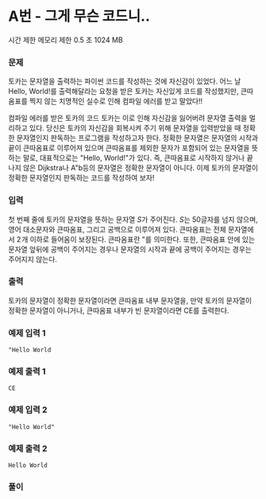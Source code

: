 # A번 - 그게 무슨 코드니..
시간 제한	메모리 제한
0.5 초	1024 MB
### 문제
토카는 문자열을 출력하는 파이썬 코드를 작성하는 것에 자신감이 있었다. 어느 날 Hello, World!를 출력해달라는 요청을 받은 토카는 자신있게 코드를 작성했지만, 큰따옴표를 찍지 않는 치명적인 실수로 인해 컴파일 에러를 받고 말았다!!


컴파일 에러를 받은 토카의 코드
토카는 이로 인해 자신감을 잃어버려 문자열 출력을 멀리하고 있다. 당신은 토카의 자신감을 회복시켜 주기 위해 문자열을 입력받았을 때 정확한 문자열인지 판독하는 프로그램을 작성하고자 한다. 정확한 문자열은 문자열의 시작과 끝이 큰따옴표로 이루어져 있으며 큰따옴표를 제외한 문자가 포함되어 있는 문자열을 뜻하는 말로, 대표적으로는 "Hello, World!"가 있다. 즉, 큰따옴표로 시작하지 않거나 끝나지 않은 Dijkstra나 A"b등의 문자열은 정확한 문자열이 아니다. 이제 토카의 문자열이 정확한 문자열인지 판독하는 코드를 작성하여 보자!

### 입력
첫 번째 줄에 토카의 문자열을 뜻하는 문자열 $S$가 주어진다. $S$는 $50$글자를 넘지 않으며, 영어 대소문자와 큰따옴표, 그리고 공백으로 이루어져 있다. 큰따옴표는 전체 문자열에서 $2$ 개 이하로 들어옴이 보장된다. 큰따옴표란 "를 의미한다. 또한, 큰따옴표 안에 있는 문자열 앞뒤에 공백이 주어지는 경우나 문자열의 시작과 끝에 공백이 주어지는 경우는 주어지지 않는다.

### 출력
토카의 문자열이 정확한 문자열이라면 큰따옴표 내부 문자열을, 만약 토카의 문자열이 정확한 문자열이 아니거나, 큰따옴표 내부가 빈 문자열이라면 CE를 출력한다.


### 예제 입력 1 
```
"Hello World
```
### 예제 출력 1 
```
CE
```
### 예제 입력 2 
```
"Hello World"
```
### 예제 출력 2 
```
Hello World
```

### 풀이
